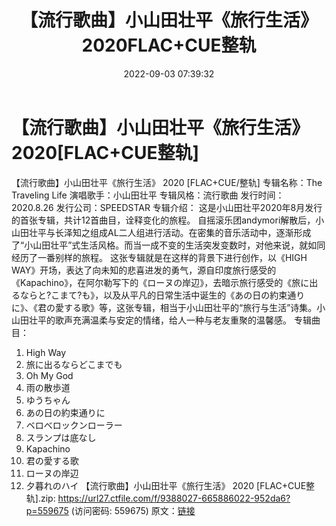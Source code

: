 ﻿---
title: 【流行歌曲】小山田壮平《旅行生活》2020FLAC+CUE整轨
date: 2022-09-03 07:39:32
categories: 外语音乐
tags: 外语音乐
---
# 【流行歌曲】小山田壮平《旅行生活》2020[FLAC+CUE整轨]

【流行歌曲】小山田壮平《旅行生活》 2020 [FLAC+CUE/整轨]
专辑名称：The Traveling Life
演唱歌手：小山田壮平
专辑风格：流行歌曲
发行时间：2020.8.26
发行公司：SPEEDSTAR
专辑介绍：
这是小山田壮平2020年8月发行的首张专辑，共计12首曲目，诠释变化的旅程。
自摇滚乐团andymori解散后，小山田壮平与长泽知之组成AL二人组进行活动。在密集的音乐活动中，逐渐形成了“小山田壮平”式生活风格。而当一成不变的生活突发变数时，对他来说，就如同经历了一番别样的旅程。
这张专辑就是在这样的背景下进行创作，以《HIGH
WAY》开场，表达了向未知的悲喜进发的勇气，源自印度旅行感受的《Kapachino》，在阿尔勒写下的《ローヌの岸辺》，去暗示旅行感受的《旅に出るならと?こまて?も》，以及从平凡的日常生活中诞生的《あの日の約束通りに》、《君の愛する歌》等，这张专辑，相当于小山田壮平的“旅行与生活”诗集。小山田壮平的歌声充满温柔与安定的情绪，给人一种与老友重聚的温馨感。
专辑曲目：
01. High Way
02. 旅に出るならどこまでも
03. Oh My God
04. 雨の散歩道
05. ゆうちゃん
06. あの日の約束通りに
07. ベロべロックンローラー
08. スランプは底なし
09. Kapachino
10. 君の愛する歌
11. ローヌの岸辺
12. 夕暮れのハイ
【流行歌曲】小山田壮平《旅行生活》 2020 [FLAC+CUE整轨].zip:
https://url27.ctfile.com/f/9388027-665886022-952da6?p=559675
(访问密码: 559675)
原文：[链接](https://blog.sina.com.cn/s/blog_1647c7e7601030z75.html)